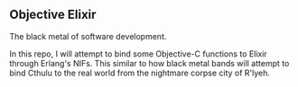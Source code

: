 Objective Elixir
---

The black metal of software development.

In this repo, I will attempt to bind some Objective-C functions to Elixir through Erlang's NIFs. This similar to how black metal bands will attempt to bind Cthulu to the real world from the nightmare corpse city of R'lyeh.

